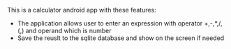 This is a calculator android app with these features:
- The application allows user to enter an expression with operator +,-,*,/,(,) and operand which is number
- Save the reuslt to the sqlite database and show on the screen if needed
